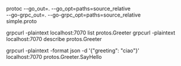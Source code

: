 protoc --go_out=. --go_opt=paths=source_relative \
 --go-grpc_out=. --go-grpc_opt=paths=source_relative \
 simple.proto

 
grpcurl -plaintext localhost:7070 list protos.Greeter
grpcurl -plaintext localhost:7070 describe protos.Greeter

grpcurl -plaintext -format json -d '{"greeting": "ciao"}' \
 localhost:7070 protos.Greeter.SayHello
